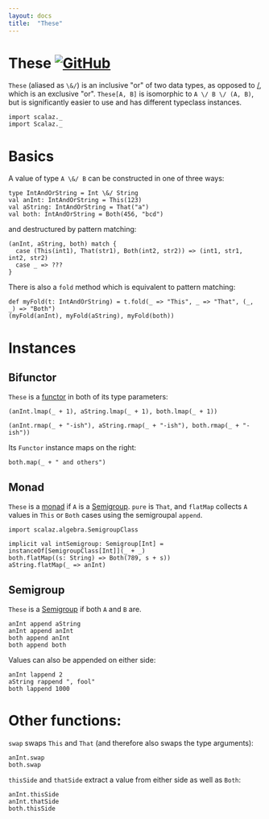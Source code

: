 ```yaml
---
layout: docs
title:  "These"
---
```


# These [![GitHub](../img/github.png)](https://github.com/scalaz/scalaz/blob/series/8.0.x/base/shared/src/main/scala/scalaz/data/these.scala)

`These` (aliased as `\&/`) is an inclusive "or" of two data types, as opposed to
[\/](./Disjunction.html), which is an exclusive "or". `These[A, B]` is isomorphic to
`A \/ B \/ (A, B)`, but is significantly easier to use and has different
typeclass instances.

```tut:silent
import scalaz._
import Scalaz._
```

# Basics

A value of type `A \&/ B` can be constructed in one of three ways:

```tut
type IntAndOrString = Int \&/ String
val anInt: IntAndOrString = This(123)
val aString: IntAndOrString = That("a")
val both: IntAndOrString = Both(456, "bcd")
```

and destructured by pattern matching:

```tut
(anInt, aString, both) match {
  case (This(int1), That(str1), Both(int2, str2)) => (int1, str1, int2, str2)
  case _ => ???
}
```

There is also a `fold` method which is equivalent to pattern matching:

```tut
def myFold(t: IntAndOrString) = t.fold(_ => "This", _ => "That", (_, _) => "Both")
(myFold(anInt), myFold(aString), myFold(both))
```

# Instances

## Bifunctor

`These` is a [functor](../ct/Functor.html) in both of its type parameters:

```tut
(anInt.lmap(_ + 1), aString.lmap(_ + 1), both.lmap(_ + 1))

(anInt.rmap(_ + "-ish"), aString.rmap(_ + "-ish"), both.rmap(_ + "-ish"))
```

Its `Functor` instance maps on the right:

```tut
both.map(_ + " and others")
```

## Monad

`These` is a [monad](../ct/Monad.html) if `A` is a [Semigroup](../algebra/Semigroup.html). `pure` is `That`, and `flatMap`
collects `A` values in `This` or `Both` cases using the semigroupal `append`.

```tut
import scalaz.algebra.SemigroupClass

implicit val intSemigroup: Semigroup[Int] = instanceOf[SemigroupClass[Int]](_ + _)
both.flatMap((s: String) => Both(789, s + s))
aString.flatMap(_ => anInt)
```

## Semigroup

`These` is a [Semigroup](../algebra/Semigroup.html) if both `A` and `B` are.

```tut
anInt append aString
anInt append anInt
both append anInt
both append both
```
Values can also be appended on either side:

```tut
anInt lappend 2
aString rappend ", fool"
both lappend 1000
```


# Other functions:

`swap` swaps `This` and `That` (and therefore also swaps the type arguments):

```tut
anInt.swap
both.swap
```

`thisSide` and `thatSide` extract a value from either side as well as `Both`:

```tut
anInt.thisSide
anInt.thatSide
both.thisSide
```
